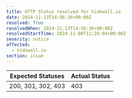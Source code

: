 ```yaml
---
title: HTTP Status resolved for hidewall.io
date: 2024-11-13T14:56:36+00:00Z
resolved: True
resolvedWhen: 2024-11-13T14:56:36+00:00Z
resolvedStartTime: 2024-11-08T11:28:04+00:00Z
severity: notice
affected:
  - hidewall.io
section: issue
---
```


| Expected Statuses | Actual Status  |
|-------------------|----------------|
| 200, 301, 302, 403 | 403 |
